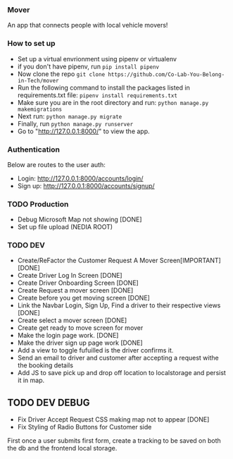 ### Mover

An app that connects people with local vehicle movers!

### How to set up

- Set up a virtual envrionment using pipenv or virtualenv
- if you don't have pipenv, run `pip install pipenv`
- Now clone the repo `git clone https://github.com/Co-Lab-You-Belong-in-Tech/mover`
- Run the following command to install the packages listed in requirements.txt file: `pipenv install requirements.txt`
- Make sure you are in the root directory and run: `python manage.py makemigrations`
- Next run: `python manage.py migrate`
- Finally, run `python manage.py runserver`
- Go to "http://127.0.0.1:8000/" to view the app.

### Authentication

Below are routes to the user auth:
- Login: http://127.0.0.1:8000/accounts/login/
- Sign up: http://127.0.0.1:8000/accounts/signup/

### TODO Production
- Debug Microsoft Map not showing [DONE]
- Set up file upload (NEDIA ROOT)

### TODO DEV
- Create/ReFactor the Customer Request A Mover Screen[IMPORTANT][DONE]
- Create Driver Log In Screen [DONE]
- Create Driver Onboarding Screen [DONE]
- Create Request a mover screen [DONE]
- Create before you get moving screen [DONE]
- Link the Navbar Login, Sign Up, Find a driver to their respective views [DONE]
- Create select a mover screen [DONE]
- Create get ready to move screen for mover
- Make the login page work. [DONE]
- Make the driver sign up page work [DONE]
- Add a view to toggle fufuilled is the driver confirms it.
- Send an email to driver and customer after accepting a request withe the booking details
- Add JS to save pick up and drop off location to localstorage and persist it in map.

## TODO DEV DEBUG
- Fix Driver Accept Request CSS making map not to appear [DONE]
- Fix Styling of Radio Buttons for Customer side

First once a user submits first form, create a tracking to be saved on both the
db and the frontend local storage.